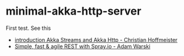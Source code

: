 # minimal-akka-http-server
First test. See this

* [introduction Akka Streams and Akka Http - Christian Hoffmeister](https://choffmeister.de/posts/2015/01/16/an-evening-with-akka-streams-and-akka-http.html)
* [Simple, fast & agile REST with Spray.io - Adam Warski](https://www.youtube.com/watch?v=XPuOlpWEvmw)
